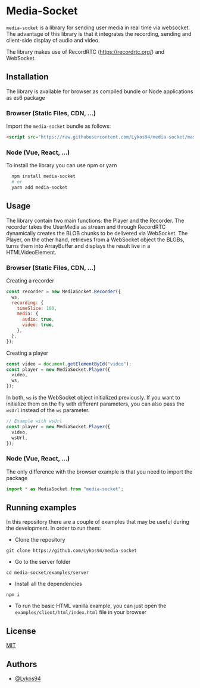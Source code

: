 # Media-Socket

`media-socket` is a library for sending user media in real time via websocket. The advantage of this library is that it integrates the recording, sending and client-side display of audio and video.

The library makes use of RecordRTC (https://recordrtc.org/) and WebSocket.

## Installation

The library is available for browser as compiled bundle or Node applications as es6 package

### Browser (Static Files, CDN, ...)

Import the `media-socket` bundle as follows:

```html
<script src="https://raw.githubusercontent.com/Lykos94/media-socket/master/examples/client/html/bunde.js">
```

### Node (Vue, React, ...)

To install the library you can use npm or yarn

```bash
  npm install media-socket
  # or
  yarn add media-socket
```

## Usage

The library contain two main functions: the Player and the Recorder. The recorder takes the UserMedia as stream and through RecordRTC dynamically creates the BLOB chunks to be delivered via WebSocket. The Player, on the other hand, retrieves from a WebSocket object the BLOBs, turns them into ArrayBuffer and displays the result live in a HTMLVideoElement.

### Browser (Static Files, CDN, ...)

Creating a recorder

```js
const recorder = new MediaSocket.Recorder({
  ws,
  recording: {
    timeSlice: 100,
    media: {
      audio: true,
      video: true,
    },
  },
});
```

Creating a player

```js
const video = document.getElementById("video");
const player = new MediaSocket.Player({
  video,
  ws,
});
```

In both, `ws` is the WebSocket object initialized previously. If you want to initialize them on the fly with different parameters, you can also pass the `wsUrl` instead of the `ws` parameter.

```js
// Example with wsUrl
const player = new MediaSocket.Player({
  video,
  wsUrl,
});
```

### Node (Vue, React, ...)

The only difference with the browser example is that you need to import the package

```js
import * as MediaSocket from "media-socket";
```

## Running examples

In this repository there are a couple of examples that may be useful during the development. In order to run them:

- Clone the repository

```
git clone https://github.com/Lykos94/media-socket
```

- Go to the server folder

```
cd media-socket/examples/server
```

- Install all the dependencies

```
npm i
```

- To run the basic HTML vanilla example, you can just open the `examples/client/html/index.html` file in your browser

## License

[MIT](https://choosealicense.com/licenses/mit/)

## Authors

- [@Lykos94](https://www.github.com/Lykos94)
